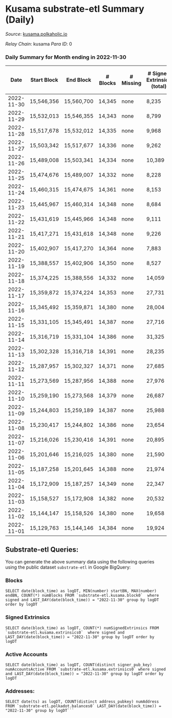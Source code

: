 # Kusama substrate-etl Summary (Daily)

_Source_: [kusama.polkaholic.io](https://kusama.polkaholic.io)

*Relay Chain*: kusama
*Para ID*: 0



### Daily Summary for Month ending in 2022-11-30


| Date | Start Block | End Block | # Blocks | # Missing | # Signed Extrinsics (total) | # Active Accounts | # Addresses with Balances | # Events | # Transfers | # XCM Transfers In | # XCM Transfers Out |
| ---- | ----------- | --------- | -------- | --------- | --------------------------- | ----------------- | ------------------------- | -------- | ----------- | ------------------ | ------------------- |
| 2022-11-30 | 15,546,356 | 15,560,700 | 14,345 | none | 8,235 | 1,298 | 278,785 | 741,518 | 2,113 ($13,697,966) | 146 ($250,284) | 91 ($114,338) |
| 2022-11-29 | 15,532,013 | 15,546,355 | 14,343 | none | 8,799 | 1,412 | 278,649 | 737,847 | 1,508 ($1,365,738) | 108 ($70,043.23) | 90 ($174,919) |
| 2022-11-28 | 15,517,678 | 15,532,012 | 14,335 | none | 9,968 | 1,799 | 278,491 | 751,363 | 1,699 ($1,247,245) | 89 ($62,119.37) | 106 ($114,200) |
| 2022-11-27 | 15,503,342 | 15,517,677 | 14,336 | none | 9,262 | 1,433 | 278,403 | 745,381 | 1,968 ($1,440,213) | 89 ($131,472) | 155 ($160,531) |
| 2022-11-26 | 15,489,008 | 15,503,341 | 14,334 | none | 10,389 | 1,607 |  | 751,512 | 1,053 ($1,761,284) | 77 ($58,302.43) | 111 ($64,799.72) |
| 2022-11-25 | 15,474,676 | 15,489,007 | 14,332 | none | 8,228 | 1,213 | 278,122 | 745,207 | 1,262 ($1,329,918) | 65 ($102,219) | 189 ($28,927.61) |
| 2022-11-24 | 15,460,315 | 15,474,675 | 14,361 | none | 8,153 | 1,454 | 277,950 | 741,106 | 1,423 ($1,585,623) | 83 ($248,540) | 100 ($57,658.68) |
| 2022-11-23 | 15,445,967 | 15,460,314 | 14,348 | none | 8,684 | 1,660 | 277,800 | 734,594 | 1,783 ($2,895,521) | 87 ($92,348.40) | 65 ($82,418.20) |
| 2022-11-22 | 15,431,619 | 15,445,966 | 14,348 | none | 9,111 | 1,639 |  | 748,211 | 1,485 ($2,411,952) | 120 ($125,600) | 106 ($85,548.41) |
| 2022-11-21 | 15,417,271 | 15,431,618 | 14,348 | none | 9,226 | 1,883 | 277,385 | 741,910 | 1,382 ($5,502,324) | 100 ($56,530.38) | 94 ($30,262.63) |
| 2022-11-20 | 15,402,907 | 15,417,270 | 14,364 | none | 7,883 | 1,565 |  | 723,457 | 1,291 ($1,855,940) | 125 ($201,016) | 100 ($162,719) |
| 2022-11-19 | 15,388,557 | 15,402,906 | 14,350 | none | 8,527 | 1,794 | 277,069 | 733,141 | 1,429 ($1,145,865) | 102 ($146,311) | 73 ($129,039) |
| 2022-11-18 | 15,374,225 | 15,388,556 | 14,332 | none | 14,059 | 1,304 |  | 769,018 | 1,628 ($4,164,290) | 84 ($74,861.06) | 97 ($76,231.65) |
| 2022-11-17 | 15,359,872 | 15,374,224 | 14,353 | none | 27,731 | 1,222 |  | 845,860 | 1,250 ($3,328,419) | 80 ($335,886) | 103 ($109,719) |
| 2022-11-16 | 15,345,492 | 15,359,871 | 14,380 | none | 28,004 | 1,659 |  | 838,408 | 1,346 ($1,822,151) | 76 ($49,190.85) | 97 ($65,898.41) |
| 2022-11-15 | 15,331,105 | 15,345,491 | 14,387 | none | 27,716 | 1,593 | 276,446 | 811,930 | 1,703 ($3,338,793) | 105 ($152,869) | 107 ($75,241.85) |
| 2022-11-14 | 15,316,719 | 15,331,104 | 14,386 | none | 31,325 | 3,469 |  | 843,044 | 4,154 ($8,120,724) | 150 ($113,508) | 182 ($226,952) |
| 2022-11-13 | 15,302,328 | 15,316,718 | 14,391 | none | 28,235 | 1,490 | 275,787 | 789,902 | 2,418 ($2,497,605) | 97 ($133,228) | 168 ($178,176) |
| 2022-11-12 | 15,287,957 | 15,302,327 | 14,371 | none | 27,685 | 2,050 | 275,249 | 805,310 | 1,890 ($6,406,231) | 99 ($129,353) | 170 ($131,818) |
| 2022-11-11 | 15,273,569 | 15,287,956 | 14,388 | none | 27,976 | 1,948 |  | 851,494 | 1,881 ($6,801,421) | 126 ($170,732) | 183 ($509,328) |
| 2022-11-10 | 15,259,190 | 15,273,568 | 14,379 | none | 26,687 | 1,860 |  | 844,552 | 2,971 ($5,866,738) | 219 ($354,823) | 268 ($402,627) |
| 2022-11-09 | 15,244,803 | 15,259,189 | 14,387 | none | 25,988 | 1,893 |  | 846,831 | 2,507 ($7,078,047) | 312 ($622,561) | 384 ($414,113) |
| 2022-11-08 | 15,230,417 | 15,244,802 | 14,386 | none | 23,654 | 1,634 |  | 809,816 | 2,149 ($7,329,324) | 191 ($378,540) | 266 ($547,978) |
| 2022-11-07 | 15,216,026 | 15,230,416 | 14,391 | none | 20,895 | 1,685 |  | 823,389 | 1,531 ($3,123,883) | 176 ($172,720) | 179 ($159,433) |
| 2022-11-06 | 15,201,646 | 15,216,025 | 14,380 | none | 21,590 | 1,384 |  | 818,488 | 1,345 ($1,729,946) | 111 ($114,431) | 169 ($98,959.36) |
| 2022-11-05 | 15,187,258 | 15,201,645 | 14,388 | none | 21,974 | 1,635 |  | 823,773 | 1,647 ($4,268,697) | 188 ($423,088) | 187 ($446,262) |
| 2022-11-04 | 15,172,909 | 15,187,257 | 14,349 | none | 22,347 | 1,926 | 273,509 | 860,744 | 1,564 ($3,063,980) | 176 ($107,466) | 216 ($110,277) |
| 2022-11-03 | 15,158,527 | 15,172,908 | 14,382 | none | 20,532 | 1,465 | 273,365 | 824,816 | 1,421 ($4,472,931) | 165 ($187,700) | 175 ($130,853) |
| 2022-11-02 | 15,144,147 | 15,158,526 | 14,380 | none | 19,658 | 1,855 | 273,228 | 810,221 | 2,013 ($2,586,179) | 202 ($180,538) | 279 ($213,059) |
| 2022-11-01 | 15,129,763 | 15,144,146 | 14,384 | none | 19,924 | 2,397 | 273,082 | 816,056 | 3,104 ($3,436,382) | 145 ($107,814) | 215 ($427,304) |

## Substrate-etl Queries:
You can generate the above summary data using the following queries using the public dataset `substrate-etl` in Google BigQuery:


### Blocks
```
SELECT date(block_time) as logDT, MIN(number) startBN, MAX(number) endBN, COUNT(*) numBlocks FROM `substrate-etl.kusama.block0`  where signed and LAST_DAY(date(block_time)) = "2022-11-30" group by logDT order by logDT
```


### Signed Extrinsics
```
SELECT date(block_time) as logDT, COUNT(*) numSignedExtrinsics FROM `substrate-etl.kusama.extrinsics0`  where signed and LAST_DAY(date(block_time)) = "2022-11-30" group by logDT order by logDT
```


### Active Accounts
```
SELECT date(block_time) as logDT, COUNT(distinct signer_pub_key) numAccountsActive FROM `substrate-etl.kusama.extrinsics0` where signed and LAST_DAY(date(block_time)) = "2022-11-30" group by logDT order by logDT
```


### Addresses:
```
SELECT date(ts) as logDT, COUNT(distinct address_pubkey) numAddress FROM `substrate-etl.polkadot.balances0` LAST_DAY(date(block_time)) = "2022-11-30" group by logDT```

